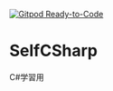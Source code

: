 [![Gitpod Ready-to-Code](https://img.shields.io/badge/Gitpod-Ready--to--Code-blue?logo=gitpod)](https://gitpod.io/#https://github.com/yamakenji/SelfCSharp) 

# SelfCSharp
C#学習用

